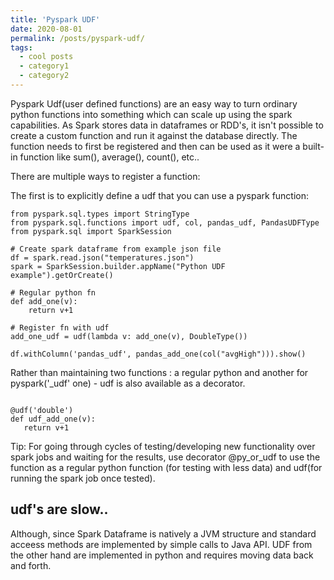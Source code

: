 ```yaml
---
title: 'Pyspark UDF'
date: 2020-08-01
permalink: /posts/pyspark-udf/
tags:
  - cool posts
  - category1
  - category2
---
```


Pyspark Udf(user defined functions) are an easy way to turn ordinary python functions into something which can scale up using the spark capabilities. As Spark stores data in dataframes or RDD's, it isn't possible to create a custom function and run it against the database directly. The function needs to first be registered and then can be used as it were a built-in function like sum(), average(), count(), etc..

There are multiple ways to register a function: 

The first is to explicitly define a udf that you can use a pyspark function:
```
from pyspark.sql.types import StringType
from pyspark.sql.functions import udf, col, pandas_udf, PandasUDFType
from pyspark.sql import SparkSession
 
# Create spark dataframe from example json file
df = spark.read.json("temperatures.json")
spark = SparkSession.builder.appName("Python UDF example").getOrCreate() 

# Regular python fn
def add_one(v):
    return v+1

# Register fn with udf
add_one_udf = udf(lambda v: add_one(v), DoubleType())

df.withColumn('pandas_udf', pandas_add_one(col("avgHigh"))).show()
```

Rather than maintaining two functions : a regular python and another for pyspark('_udf' one) - udf is also available as a decorator.

 ```

@udf('double')
def udf_add_one(v):
    return v+1
```
Tip: For going through cycles of testing/developing new functionality over spark jobs and waiting for the results, use decorator @py_or_udf to use the function as a regular python function (for testing with less data) and udf(for running the spark job once tested).

udf's are slow..
------

Although, since Spark Dataframe is natively a JVM structure and standard acceess methods are implemented by simple calls to Java API. UDF from the other hand are implemented in python and requires moving data back and forth.



